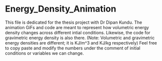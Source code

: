# Energy_Density_Animation

This file is dedicated for the thesis project with Dr Dipan Kundu. The animation GiFs and code are meant to represent how volumetric energy density changes across different intial conditions. 
Likewise, the code for gravimetric energy density is also there. (Note: Volumetric and gravimetric energy densities are different; it is KJ/m^3 and KJ/kg respectively) 
Feel free to copy paste and modify the numbers under the comment of initial conditions or variables we can change. 

